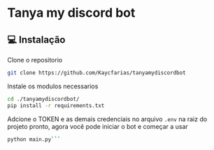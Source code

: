 # Tanya my discord bot
## 💻 Instalação
Clone o repositorio
```sh
git clone https://github.com/Kaycfarias/tanyamydiscordbot
````
Instale os modulos necessarios
```sh
cd ./tanyamydiscordbot/
pip install -r requirements.txt
```
Adcione o TOKEN e as demais credenciais no arquivo ``.env`` na raiz do projeto
pronto, agora você pode iniciar o bot e começar a usar
```sh
python main.py```
